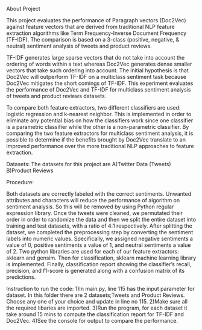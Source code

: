 About Project

This project evaluates the performance of Paragraph vectors (Doc2Vec) against feature vectors that are derived from traditional NLP feature extraction algorithms like Term Frequency-Inverse Document Frequency (TF-IDF). The comparison is based on a 3-class (positive, negative, & neutral) sentiment analysis of tweets and product reviews.

TF-IDF generates large sparse vectors that do not take into account the ordering of words within a text whereas Doc2Vec generates dense smaller vectors that take such ordering into account. The initial hypothesis is that Doc2Vec will outperform TF-IDF on a multiclass sentiment task because Doc2Vec mitigates the  short comings of TF-IDF. This experiment evaluates the performance of Doc2Vec and TF-IDF for multiclass sentiment analysis of tweets and product reviews datasets.

To compare both feature extractors, two different classifiers are used: logistic regression and k-nearest neighbor. This is implemented in order to eliminate any potential bias on how the classifiers work since one classifier is a parametric classifier while the other is a non-parametric classifier. By comparing the two feature extractors for multiclass sentiment analysis, it is possible to determine if the benefits brought by Doc2Vec translate to an improved performance over the more traditional NLP approaches to feature extraction.

Datasets:
The datasets for this project are
A)Twitter Data (Tweets)
B)Product Reviews


Procedure:

Both datasets are correctly labeled with the correct sentiments. Unwanted attributes and characters will reduce the performance of algorithm on sentiment analysis. So this will be removed by using Python regular expression library. Once the tweets were cleaned, we permutated their order in order to randomize the data and then we split the entire dataset into training and test datasets, with a ratio of 4:1 respectively. After splitting the dataset, we completed the preprocessing step by converting the sentiment labels into numeric values. Specifically, we assigned negative sentiments a value of 0, positive sentiments a value of 1, and neutral sentiments a value of 2. Two python libraries are used for each of our feature extractors: sklearn and gensim. Then for classification, sklearn machine learning library is implemented. Finally, classification report showing the classifier’s recall, precision, and f1-score is generated along with a confusion matrix of its predictions.


Instruction to run the code:
1)In main.py, line 115 has the input parameter for dataset. In this folder there are 2 datasets;Tweets and Product Reviews. Choose any one of your choice and update in line no 115.
2)Make sure all the required libaries are imported.
3)Run the program, for each dataset it take around 15 mins to compute the classification report for TF-IDF and Doc2Vec.
4)See the console for output to compare the performance.


